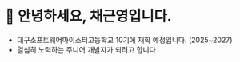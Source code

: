 # 👋 안녕하세요, 채근영입니다.
- 대구소프트웨어마이스터고등학교 10기에 재학 예정입니다. (2025~2027)
- 열심히 노력하는 주니어 개발자가 되려고 합니다.


<!--
**chaeyn/chaeyn** is a ✨ _special_ ✨ repository because its `README.md` (this file) appears on your GitHub profile.

Here are some ideas to get you started:

- 🔭 I’m currently working on ...
- 🌱 I’m currently learning ...
- 👯 I’m looking to collaborate on ...
- 🤔 I’m looking for help with ...
- 💬 Ask me about ...
- 📫 How to reach me: ...
- 😄 Pronouns: ...
- ⚡ Fun fact: ...
-->
